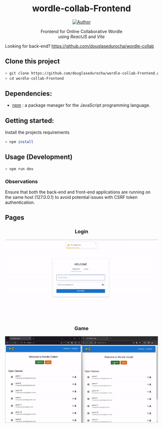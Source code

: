 <h1 align="center">wordle-collab-Frontend</h1>
</p>
<p align="center">
<a href="https://github.com/douglasedurocha"><img title="Author" src="https://img.shields.io/badge/Author-douglasedurocha-yellow.svg?style=for-the-badge&logo=github"></a>
</p>

<p align="center">Frontend for Online Collaborative Wordle<br>using <em>ReactJS</em> and <em>Vite</em></p>

Looking for back-end? https://github.com/douglasedurocha/wordle-collab

## Clone this project

```bash
> git clone https://github.com/douglasedurocha/wordle-collab-Frontend.git
> cd wordle-collab-Frontend
```

## Dependencies:

+ [npm](https://python-poetry.org) : a package manager for the JavaScript programming language.

## Getting started:

Install the projects requirements

```bash
> npm install
```

## Usage (Development)

```bash
> npm run dev
```

### Observations

Ensure that both the back-end and front-end applications are running on the same host (127.0.0.1) to avoid potential issues with CSRF token authentication.

## Pages

<h3 align="center">Login</h3>

![login](https://raw.githubusercontent.com/douglasedurocha/wordle-collab-Frontend/main/media/gif/register_login_screen.gif)


<h3 align="center">Game</h3>

![game](https://raw.githubusercontent.com/douglasedurocha/wordle-collab-Frontend/main/media/gif/game_screen_resized.gif)





<!-- ### Usage -->

<!-- ## Features

|| Features |
| :-: | - | -->
